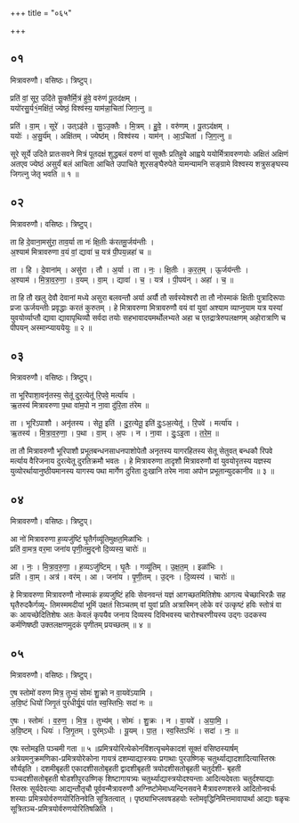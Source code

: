 +++
title = "०६५"

+++


## ०१
मित्रावरुणौ। वसिष्ठः। त्रिष्टुप्।

प्रति॑ वां॒ सूर॒ उदि॑ते सू॒क्तैर्मि॒त्रं हु॑वे॒ वरु॑णं पू॒तद॑क्षम् ।  
ययो॑रसु॒र्य१॒॑मक्षि॑तं॒ ज्येष्ठं॒ विश्व॑स्य॒ याम॑न्ना॒चिता॑ जिग॒त्नु ॥

प्रति॑ । वा॒म् । सूरे॑ । उत्ऽइ॑ते । सु॒ऽउ॒क्तैः । मि॒त्रम् । हु॒वे॒ । वरु॑णम् । पू॒तऽद॑क्षम् ।  
ययोः॑ । अ॒सु॒र्य॑म् । अक्षि॑तम् । ज्येष्ठ॑म् । विश्व॑स्य । याम॑न् । आ॒ऽचिता॑ । जि॒ग॒त्नु ॥

सूरे सूर्ये उदिते प्रातःसवने मित्रं पूतदक्षं शुद्धबलं वरुणं वां सूक्तैः प्रतिहुवे आह्वये ययोर्मित्रावरुणयोः अक्षितं अक्षिणं अतएव ज्येष्ठं असुर्यं बलं आचिता आचिते उपाचिते शूरसङ्घैरुपेते यामन्यामनि सङ्ग्रामे विश्वस्य शत्रुसङ्घस्य जिगत्नु जेतृ भवति ॥ १ ॥

## ०२
मित्रावरुणौ। वसिष्ठः। त्रिष्टुप्।

ता हि दे॒वाना॒मसु॑रा॒ ताव॒र्या ता नः॑ क्षि॒तीः क॑रतमू॒र्जय॑न्तीः ।  
अ॒श्याम॑ मित्रावरुणा व॒यं वां॒ द्यावा॑ च॒ यत्र॑ पी॒पय॒न्नहा॑ च ॥

ता । हि । दे॒वाना॑म् । असु॑रा । तौ । अ॒र्या । ता । नः॒ । क्षि॒तीः । क॒र॒त॒म् । ऊ॒र्जय॑न्तीः ।  
अ॒श्याम॑ । मि॒त्रा॒व॒रु॒णा॒ । व॒यम् । वा॒म् । द्यावा॑ । च॒ । यत्र॑ । पी॒पय॑न् । अहा॑ । च॒ ॥

ता हि तौ खलु देवौ देवानां मध्ये असुरा बलवन्तौ अर्या अर्यौ तौ सर्वस्येश्वरौ ता तौ नोस्माकं क्षितीः पुत्रादिरूपाः प्रजा ऊर्जयन्तीः प्रवृद्धाः करतं कुरुतम् । हे मित्रावरुणा मित्रावरुणौ वयं वां युवां अश्याम व्याप्नुयाम यत्र यस्यां युवयोर्व्याप्तौ द्यावा द्यावापृथिव्यौ सर्वदा तयोः सहभावादयमर्थोलभ्यते अहा च एतद्रात्रेरुपलक्षणम् अहोरात्राणि च पीपयन् अस्मान्प्याययेयुः ॥ २ ॥

## ०३
मित्रावरुणौ। वसिष्ठः। त्रिष्टुप्।

ता भूरि॑पाशा॒वनृ॑तस्य॒ सेतू॑ दुर॒त्येतू॑ रि॒पवे॒ मर्त्या॑य ।  
ऋ॒तस्य॑ मित्रावरुणा प॒था वा॑म॒पो न ना॒वा दु॑रि॒ता त॑रेम ॥

ता । भूरि॑ऽपाशौ । अनृ॑तस्य । सेतू॒ इति॑ । दु॒र॒त्येतू॒ इति॑ दुः॒ऽअ॒त्येतू॑ । रि॒पवे॑ । मर्त्या॑य ।  
ऋ॒तस्य॑ । मि॒त्रा॒व॒रु॒णा॒ । प॒था । वा॒म् । अ॒पः । न । ना॒वा । दुः॒ऽइ॒ता । त॒रे॒म॒ ॥

ता तौ मित्रावरुणौ भूरिपाशौ प्रभूतबन्धनसाधनपाशोपेतौ अनृतस्य यागरहितस्य सेतू सेतुवत् बन्धकौ रिपवे मर्त्याय वैरिजनाय दुरत्येतू दुरतिक्रमौ भवतः । हे मित्रावरुणा तादृशौ मित्रावरुणौ वां युवयोरृतस्य यज्ञस्य युव्योरर्थायानुष्ठीयमानस्य यागस्य पथा मार्गेण दुरिता दुःखानि तरेम नावा अपोन प्रभूतान्युदकानीव ॥ ३ ॥

## ०४
मित्रावरुणौ। वसिष्ठः। त्रिष्टुप्।

आ नो॑ मित्रावरुणा ह॒व्यजु॑ष्टिं घृ॒तैर्गव्यू॑तिमुक्षत॒मिळा॑भिः ।  
प्रति॑ वा॒मत्र॒ वर॒मा जना॑य पृणी॒तमु॒द्नो दि॒व्यस्य॒ चारोः॑ ॥

आ । नः॒ । मि॒त्रा॒व॒रु॒णा॒ । ह॒व्यऽजु॑ष्टिम् । घृ॒तैः । गव्यू॑तिम् । उ॒क्ष॒त॒म् । इळा॑भिः ।  
प्रति॑ । वा॒म् । अत्र॑ । वर॑म् । आ । जना॑य । पृ॒णी॒तम् । उ॒द्नः । दि॒व्यस्य॑ । चारोः॑ ॥

हे मित्रावरुणा मित्रावरुणौ नोस्माकं हव्यजुष्टिं हविः सेवनवन्तं यज्ञं आगच्छतमितिशेषः आगत्य चेच्छाभिरन्नैः सह घृतैरुदकैर्गव्यू- तिमस्ममदीयां भूमिं उक्षतं सिञ्चतम् वां युवां प्रति अत्रास्मिन् लोके वरं उत्कृष्टं हविः स्तोत्रं वा कः आयच्छेदितिशेषः अतः केवलं कृपयैव जनाय दिव्यस्य दिविभवस्य चारोश्चरणीयस्य उद्गः उदकस्य कर्मणिषष्ठी उक्तलक्षणमुदकं पृणीतम् प्रयच्छतम् ॥ ४ ॥

## ०५
मित्रावरुणौ। वसिष्ठः। त्रिष्टुप्।

ए॒ष स्तोमो॑ वरुण मित्र॒ तुभ्यं॒ सोमः॑ शु॒क्रो न वा॒यवे॑ऽयामि ।  
अ॒वि॒ष्टं धियो॑ जिगृ॒तं पुरं॑धीर्यू॒यं पा॑त स्व॒स्तिभिः॒ सदा॑ नः ॥

ए॒षः । स्तोमः॑ । व॒रु॒ण॒ । मि॒त्र॒ । तुभ्य॑म् । सोमः॑ । शु॒क्रः । न । वा॒यवे॑ । अ॒या॒मि॒ ।  
अ॒वि॒ष्टम् । धियः॑ । जि॒गृ॒तम् । पुर॑म्ऽधीः । यू॒यम् । पा॒त॒ । स्व॒स्तिऽभिः॑ । सदा॑ । नः॒ ॥

एषः स्तोमइति पञ्चमी गता ॥ ५ ॥प्रमित्रयोरित्येकोनविंशत्यृचमेकादशं सूक्तं वसिष्ठस्यार्षम् अत्रेयमनुक्रमणिका-प्रमित्रयोरेकोना गायत्रं दशम्याद्यास्त्रयः प्रगाथाः पुरउष्णिक् चतुर्थ्याद्यादशादित्यास्तिस्रः सौर्यइति । दशमीबृहती एकादशीसतोबृहती द्वादशीबृहती त्रयोदशीसतोबृहती चतुर्दशी- बृहती पञ्चदशीसतोबृहती षोडशीपुरउष्णिक् शिष्टागायत्र्यः चतुर्थ्याद्यास्त्रयोदश्यन्ताः आदित्यदेवताः चतुर्दश्याद्याः स्तिस्रः सूर्यदेवत्याः आद्यन्तौतृचौ पूर्ववन्मैत्रावरुणौ अग्निष्टोमेमाध्यन्दिनसवने मैत्रावरुणशस्त्रे आदितोनवर्चः शस्याः प्रमित्रयोर्वरुणयोरितिनवेति सूत्रितत्वात् । पृष्ठ्याभिप्लवषडहयोः स्तोमवृद्धिनिमित्तमावापार्था आद्याः षळृचः सूत्रितञ्च-प्रमित्रयोर्वरुणयोरितिषळिति ।